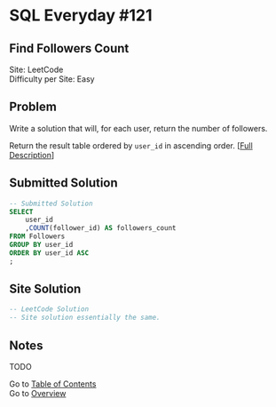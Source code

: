 # SQL Everyday \#121

## Find Followers Count

Site: LeetCode\
Difficulty per Site: Easy

## Problem

Write a solution that will, for each user, return the number of followers.

Return the result table ordered by `user_id` in ascending order. [[Full Description](https://leetcode.com/problems/find-followers-count/description/)]

## Submitted Solution

```sql
-- Submitted Solution
SELECT
    user_id
    ,COUNT(follower_id) AS followers_count
FROM Followers
GROUP BY user_id
ORDER BY user_id ASC
;
```

## Site Solution

```sql
-- LeetCode Solution 
-- Site solution essentially the same.
```

## Notes

TODO

Go to [Table of Contents](/README.md#contents)\
Go to [Overview](/README.md)
